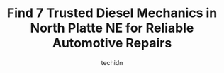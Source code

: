 ---
layout: ampstory
image: https://images.unsplash.com/photo-1568616388993-4e1a60b29532?ixlib=rb-4.0.3&ixid=MnwxMjA3fDB8MHxwaG90by1wYWdlfHx8fGVufDB8fHx8&auto=format&fit=crop&w=640&h=853&q=80
author: techidn
featured: false
description: Looking for reliable and skilled Diesel Mechanic in North Platte NE, USA? Your search ends here with the 7 best Diesel Mechanic in town. With their expertise and commitment to delivering exc
title: Find 7 Trusted Diesel Mechanics in North Platte NE for Reliable Automotive Repairs
cover:
   title: Find 7 Trusted Diesel Mechanics in North Platte NE for Reliable Automotive Repairs
   subtitle: Rickpate
   background: https://images.unsplash.com/photo-1568616388993-4e1a60b29532?ixlib=rb-4.0.3&ixid=MnwxMjA3fDB8MHxwaG90by1wYWdlfHx8fGVufDB8fHx8&auto=format&fit=crop&w=640&h=853&q=80

pages: 
 - layout: thirds
   top: <h1>#1 Buds Repair</h1>
   bottom: "<p>HIGHLY RECOMMEND!! Im driving to Nevada from Rockford IL. My car started making this crazy grinding noise, my friend and I pulled off and stayed the night in town, ask</p>"
   background: https://www.knot35.com/toplist/wp-content/uploads/2023/06/best-diesel-mechanic-1-in-north-platte-ne-1685840556.jpeg
   backgroundblur: true
 - layout: thirds
   top: <h1>#2 Elletts Automotive Inc</h1>
   bottom: "<p>202 W Rodeo Rd Ave, North Platte, NE 69101, United States</p>"
   background: https://www.knot35.com/toplist/wp-content/uploads/2023/06/best-diesel-mechanic-2-in-north-platte-ne-1685840557.jpeg
   cta:
      link: https://www.knot35.com/toplist/find-7-trusted-diesel-mechanics-in-north-platte-ne-for-reliable-automotive-repairs/
      text: Find 7 Trusted Diesel Mechanics in North Platte NE for Reliable Automotive Repairs
 - layout: thirds
   top: <h1>#3 Afterhours Repair LLC</h1>
   bottom: "<p>1307 N Vine St, North Platte, NE 69101, United States</p>"
   background: https://www.knot35.com/toplist/wp-content/uploads/2023/06/best-diesel-mechanic-3-in-north-platte-ne-1685840558.jpeg
   cta:
      link: https://www.knot35.com/toplist/find-7-trusted-diesel-mechanics-in-north-platte-ne-for-reliable-automotive-repairs/
      text: Find 7 Trusted Diesel Mechanics in North Platte NE for Reliable Automotive Repairs
 - layout: thirds
   top: <h1>#4 D J Automotive & Transmissions</h1>
   bottom: "<p>203 Rodeo Rd, North Platte, NE 69101, United States</p>"
   background: https://images.unsplash.com/photo-1615749413727-825b59a857b5?ixlib=rb-4.0.3&ixid=MnwxMjA3fDB8MHxwaG90by1wYWdlfHx8fGVufDB8fHx8&auto=format&fit=crop&w=640&h=853&q=80
   cta:
      link: https://www.knot35.com/toplist/find-7-trusted-diesel-mechanics-in-north-platte-ne-for-reliable-automotive-repairs/
      text: Find 7 Trusted Diesel Mechanics in North Platte NE for Reliable Automotive Repairs
 - layout: thirds
   top: <h1>#5 Mid-America Diesel</h1>
   bottom: "<p>420 E Walker Rd, North Platte, NE 69101, United States</p>"
   background: https://images.unsplash.com/photo-1602536052359-ef94c21c5948?ixlib=rb-4.0.3&ixid=MnwxMjA3fDB8MHxwaG90by1wYWdlfHx8fGVufDB8fHx8&auto=format&fit=crop&w=640&h=853&q=80
   cta:
      link: https://www.knot35.com/toplist/find-7-trusted-diesel-mechanics-in-north-platte-ne-for-reliable-automotive-repairs/
      text: Find 7 Trusted Diesel Mechanics in North Platte NE for Reliable Automotive Repairs
 - layout: thirds
   top: <h1>#6 Loves Truck Care</h1>
   bottom: "<p>3211 S Newberry Access Rd, North Platte, NE 69101, United States</p>"
   background: https://images.unsplash.com/photo-1597773150796-e5c14ebecbf5?ixlib=rb-4.0.3&ixid=MnwxMjA3fDB8MHxwaG90by1wYWdlfHx8fGVufDB8fHx8&auto=format&fit=crop&w=640&h=853&q=80
   cta:
      link: https://www.knot35.com/toplist/find-7-trusted-diesel-mechanics-in-north-platte-ne-for-reliable-automotive-repairs/
      text: Find 7 Trusted Diesel Mechanics in North Platte NE for Reliable Automotive Repairs
 - layout: thirds
   top: <h1>#7 Lowmans Auto Repair LLC</h1>
   bottom: "<p>119 N Jeffers St, North Platte, NE 69101, United States</p>"
   background: https://images.unsplash.com/photo-1533998839656-76f5e4b2bccb?ixlib=rb-4.0.3&ixid=MnwxMjA3fDB8MHxwaG90by1wYWdlfHx8fGVufDB8fHx8&auto=format&fit=crop&w=640&h=853&q=80
   cta:
      link: https://www.knot35.com/toplist/find-7-trusted-diesel-mechanics-in-north-platte-ne-for-reliable-automotive-repairs/
      text: Find 7 Trusted Diesel Mechanics in North Platte NE for Reliable Automotive Repairs
 - layout: thirds
   middle: Continue reading...
   background: https://images.unsplash.com/photo-1546497974-b213c9efb599?ixlib=rb-4.0.3&ixid=MnwxMjA3fDB8MHxwaG90by1wYWdlfHx8fGVufDB8fHx8&auto=format&fit=crop&w=640&h=853&q=80
   cta:
      link: https://www.knot35.com/toplist/find-7-trusted-diesel-mechanics-in-north-platte-ne-for-reliable-automotive-repairs/
      text: Find 7 Trusted Diesel Mechanics in North Platte NE for Reliable Automotive Repairs
      
---